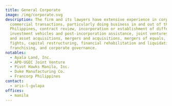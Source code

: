 ```yaml
---
title: General Corporate
image: /img/corporate.svg
description: The firm and its lawyers have extensive experience in corporate and
  commercial transactions, particularly doing business in and out of the
  Philippines, contract review, incorporation or establishment of different
  investment vehicles and post-incorporation assistance, joint ventures, share
  and asset acquisitions, mergers and acquisitions, mergers of equals, proxy
  fights, capital restructuring, financial rehabilitation and liquidation,
  franchising, and corporate governance.
notables:
  - Ayala Land, Inc.
  - APO-UGEC Joint Venture
  - Pivot Hawks Manila, Inc.
  - Duke Manufacturing Co.
  - Francorp Philippines
contact:
  - aris-l-gulapa
offices:
  - manila
---
```

